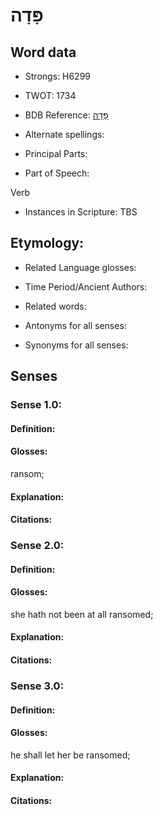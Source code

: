 # פָּדָה

<!-- Status: S2="NeedsEdits" -->
<!-- Lexica used for edits:   -->

## Word data

* Strongs: H6299

* TWOT: 1734

* BDB Reference: [פָּדָה](rc://en/bdb/dict/q.aj.aa)

* Alternate spellings:

* Principal Parts:

* Part of Speech:

Verb

* Instances in Scripture: TBS

## Etymology:

* Related Language glosses:

* Time Period/Ancient Authors:

* Related words:

* Antonyms for all senses:

* Synonyms for all senses:

## Senses

### Sense 1.0:

#### Definition:

#### Glosses:

ransom; 

#### Explanation:

#### Citations:



### Sense 2.0:

#### Definition:

#### Glosses:

she hath not been at all ransomed; 

#### Explanation:

#### Citations:



### Sense 3.0:

#### Definition:

#### Glosses:

he shall let her be ransomed; 

#### Explanation:

#### Citations:



